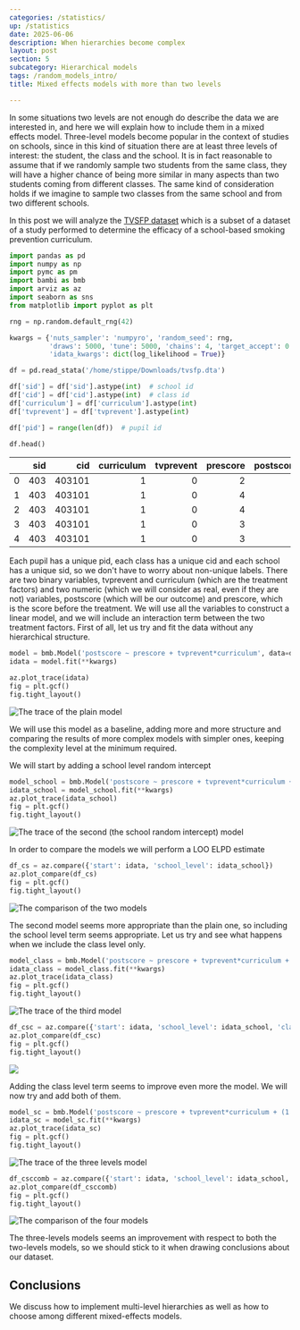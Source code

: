 ```yaml
---
categories: /statistics/
up: /statistics
date: 2025-06-06
description: When hierarchies become complex
layout: post
section: 5
subcategory: Hierarchical models
tags: /random_models_intro/
title: Mixed effects models with more than two levels

---
```




In some situations two levels are not enough
do describe the data we are interested in, and here we will
explain how to include them in a mixed effects model.
Three-level models become popular in the context of studies on
schools, since in this kind of situation there are at
least three levels of interest: the student, the class and the school.
It is in fact reasonable to assume that if we randomly sample
two students from the same class, they will have a higher
chance of being more similar in many aspects
than two students coming from different classes.
The same kind of consideration holds if we imagine to sample two
classes from the same school and from two different schools.

In this post we will analyze the
[TVSFP dataset](https://rdrr.io/rforge/ALA/man/tvsfp.html)
which is a subset of a dataset of a study performed
to determine the efficacy of a school-based smoking prevention curriculum.

```python
import pandas as pd
import numpy as np
import pymc as pm
import bambi as bmb
import arviz as az
import seaborn as sns
from matplotlib import pyplot as plt

rng = np.random.default_rng(42)

kwargs = {'nuts_sampler': 'numpyro', 'random_seed': rng,
          'draws': 5000, 'tune': 5000, 'chains': 4, 'target_accept': 0.9,
          'idata_kwargs': dict(log_likelihood = True)}

df = pd.read_stata('/home/stippe/Downloads/tvsfp.dta')

df['sid'] = df['sid'].astype(int)  # school id
df['cid'] = df['cid'].astype(int)  # class id
df['curriculum'] = df['curriculum'].astype(int)
df['tvprevent'] = df['tvprevent'].astype(int)

df['pid'] = range(len(df))  # pupil id

df.head()
```

|    |   sid |    cid |   curriculum |   tvprevent |   prescore |   postscore |   pid |
|---:|------:|-------:|-------------:|------------:|-----------:|------------:|------:|
|  0 |   403 | 403101 |            1 |           0 |          2 |           3 |     0 |
|  1 |   403 | 403101 |            1 |           0 |          4 |           4 |     1 |
|  2 |   403 | 403101 |            1 |           0 |          4 |           3 |     2 |
|  3 |   403 | 403101 |            1 |           0 |          3 |           4 |     3 |
|  4 |   403 | 403101 |            1 |           0 |          3 |           4 |     4 |

Each pupil has a unique pid, each class has a unique cid and each school
has a unique sid, so we don't have to worry about non-unique labels.
There are two binary variables, tvprevent and
curriculum (which are the treatment factors) and two numeric (which we will consider as real, even if they are not)
variables, postscore (which will be our outcome) and prescore, which is the score
before the treatment.
We will use all the variables to construct a linear model,
and we will include an interaction term between the two treatment factors.
First of all, let us try and fit the data without any hierarchical structure.

```python
model = bmb.Model('postscore ~ prescore + tvprevent*curriculum', data=df)
idata = model.fit(**kwargs)

az.plot_trace(idata)
fig = plt.gcf()
fig.tight_layout()
```

![The trace of the plain model](/docs/assets/images/statistics/three_levels/trace_0.webp)


We will use this model as a baseline, adding more and more structure
and comparing the results of more complex models with simpler ones,
keeping the complexity level at the minimum required.

We will start by adding a school level random intercept

```python
model_school = bmb.Model('postscore ~ prescore + tvprevent*curriculum + (1|sid)', data=df)
idata_school = model_school.fit(**kwargs)
az.plot_trace(idata_school)
fig = plt.gcf()
fig.tight_layout()
```

![The trace of the second (the school random intercept) model](/docs/assets/images/statistics/three_levels/trace_1.webp)

In order to compare the models we will perform a LOO ELPD estimate

```python
df_cs = az.compare({'start': idata, 'school_level': idata_school})
az.plot_compare(df_cs)
fig = plt.gcf()
fig.tight_layout()
```

![The comparison of the two models](/docs/assets/images/statistics/three_levels/loo_elpd_1.webp)

The second model seems more appropriate than the plain one, so 
including the school level term seems appropriate.
Let us try and see what happens when we include the class level only.

```python
model_class = bmb.Model('postscore ~ prescore + tvprevent*curriculum + (1|cid)', data=df)
idata_class = model_class.fit(**kwargs)
az.plot_trace(idata_class)
fig = plt.gcf()
fig.tight_layout()
```

![The trace of the third model](/docs/assets/images/statistics/three_levels/trace_2.webp)

```python
df_csc = az.compare({'start': idata, 'school_level': idata_school, 'class_level': idata_class})
az.plot_compare(df_csc)
fig = plt.gcf()
fig.tight_layout()
```

![](/docs/assets/images/statistics/three_levels/loo_elpd_2.webp)

Adding the class level term seems to improve even more the model.
We will now try and add both of them.

```python
model_sc = bmb.Model('postscore ~ prescore + tvprevent*curriculum + (1|cid) + (1|sid)', data=df)
idata_sc = model_sc.fit(**kwargs)
az.plot_trace(idata_sc)
fig = plt.gcf()
fig.tight_layout()
```

![The trace of the three levels model](/docs/assets/images/statistics/three_levels/trace_3.webp)

```python
df_csccomb = az.compare({'start': idata, 'school_level': idata_school, 'class_level': idata_class, 'school_class': idata_sc})
az.plot_compare(df_csccomb)
fig = plt.gcf()
fig.tight_layout()
```

![The comparison of the four models](/docs/assets/images/statistics/three_levels/loo_elpd_3.webp)

The three-levels models seems an improvement with respect to both
the two-levels models, so we should stick to it when drawing conclusions
about our dataset.

## Conclusions

We discuss how to implement multi-level hierarchies
as well as how to choose among different mixed-effects models.
